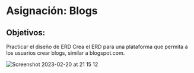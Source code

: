 # Asignación: Blogs

## Objetivos:

Practicar el diseño de ERD
Crea el ERD para una plataforma que permita a los usuarios crear blogs, similar a blogspot.com.

![Screenshot 2023-02-20 at 21 15 12](https://user-images.githubusercontent.com/25912510/220233532-ab2d53a7-123b-4503-9f22-75fa85e8b155.png)

